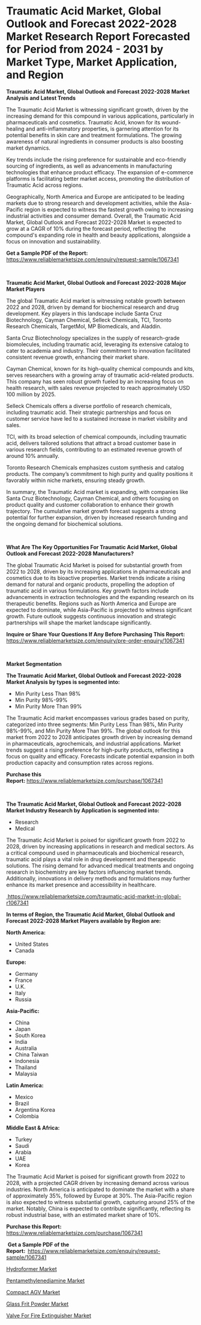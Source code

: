 <p><h1>Traumatic Acid Market, Global Outlook and Forecast 2022-2028 Market Research Report Forecasted for Period from 2024 -  2031 by Market Type, Market Application, and Region</h1></p><p><strong>Traumatic Acid Market, Global Outlook and Forecast 2022-2028 Market Analysis and Latest Trends</strong></p>
<p><p>The Traumatic Acid Market is witnessing significant growth, driven by the increasing demand for this compound in various applications, particularly in pharmaceuticals and cosmetics. Traumatic Acid, known for its wound-healing and anti-inflammatory properties, is garnering attention for its potential benefits in skin care and treatment formulations. The growing awareness of natural ingredients in consumer products is also boosting market dynamics.</p><p>Key trends include the rising preference for sustainable and eco-friendly sourcing of ingredients, as well as advancements in manufacturing technologies that enhance product efficacy. The expansion of e-commerce platforms is facilitating better market access, promoting the distribution of Traumatic Acid across regions. </p><p>Geographically, North America and Europe are anticipated to be leading markets due to strong research and development activities, while the Asia-Pacific region is expected to witness the fastest growth owing to increasing industrial activities and consumer demand. Overall, the Traumatic Acid Market, Global Outlook and Forecast 2022-2028 Market is expected to grow at a CAGR of 10% during the forecast period, reflecting the compound's expanding role in health and beauty applications, alongside a focus on innovation and sustainability.</p></p>
<p><strong>Get a Sample PDF of the Report:&nbsp;</strong> <a href="https://www.reliablemarketsize.com/enquiry/request-sample/1067341">https://www.reliablemarketsize.com/enquiry/request-sample/1067341</a></p>
<p>&nbsp;</p>
<p><strong>Traumatic Acid Market, Global Outlook and Forecast 2022-2028 Major Market Players</strong></p>
<p><p>The global Traumatic Acid market is witnessing notable growth between 2022 and 2028, driven by demand for biochemical research and drug development. Key players in this landscape include Santa Cruz Biotechnology, Cayman Chemical, Selleck Chemicals, TCI, Toronto Research Chemicals, TargetMol, MP Biomedicals, and Aladdin.</p><p>Santa Cruz Biotechnology specializes in the supply of research-grade biomolecules, including traumatic acid, leveraging its extensive catalog to cater to academia and industry. Their commitment to innovation facilitated consistent revenue growth, enhancing their market share.</p><p>Cayman Chemical, known for its high-quality chemical compounds and kits, serves researchers with a growing array of traumatic acid-related products. This company has seen robust growth fueled by an increasing focus on health research, with sales revenue projected to reach approximately USD 100 million by 2025. </p><p>Selleck Chemicals offers a diverse portfolio of research chemicals, including traumatic acid. Their strategic partnerships and focus on customer service have led to a sustained increase in market visibility and sales.</p><p>TCI, with its broad selection of chemical compounds, including traumatic acid, delivers tailored solutions that attract a broad customer base in various research fields, contributing to an estimated revenue growth of around 10% annually.</p><p>Toronto Research Chemicals emphasizes custom synthesis and catalog products. The company’s commitment to high purity and quality positions it favorably within niche markets, ensuring steady growth.</p><p>In summary, the Traumatic Acid market is expanding, with companies like Santa Cruz Biotechnology, Cayman Chemical, and others focusing on product quality and customer collaboration to enhance their growth trajectory. The cumulative market growth forecast suggests a strong potential for further expansion, driven by increased research funding and the ongoing demand for biochemical solutions.</p></p>
<p>&nbsp;</p>
<p><strong>What Are The Key Opportunities For Traumatic Acid Market, Global Outlook and Forecast 2022-2028 Manufacturers?</strong></p>
<p><p>The global Traumatic Acid Market is poised for substantial growth from 2022 to 2028, driven by its increasing applications in pharmaceuticals and cosmetics due to its bioactive properties. Market trends indicate a rising demand for natural and organic products, propelling the adoption of traumatic acid in various formulations. Key growth factors include advancements in extraction technologies and the expanding research on its therapeutic benefits. Regions such as North America and Europe are expected to dominate, while Asia-Pacific is projected to witness significant growth. Future outlook suggests continuous innovation and strategic partnerships will shape the market landscape significantly.</p></p>
<p><strong>Inquire or Share Your Questions If Any Before Purchasing This Report:</strong> <a href="https://www.reliablemarketsize.com/enquiry/pre-order-enquiry/1067341">https://www.reliablemarketsize.com/enquiry/pre-order-enquiry/1067341</a></p>
<p>&nbsp;</p>
<p><strong>Market Segmentation</strong></p>
<p><strong>The Traumatic Acid Market, Global Outlook and Forecast 2022-2028 Market Analysis by types is segmented into:</strong></p>
<p><ul><li>Min Purity Less Than 98%</li><li>Min Purity 98%-99%</li><li>Min Purity More Than 99%</li></ul></p>
<p><p>The Traumatic Acid market encompasses various grades based on purity, categorized into three segments: Min Purity Less Than 98%, Min Purity 98%-99%, and Min Purity More Than 99%. The global outlook for this market from 2022 to 2028 anticipates growth driven by increasing demand in pharmaceuticals, agrochemicals, and industrial applications. Market trends suggest a rising preference for high-purity products, reflecting a focus on quality and efficacy. Forecasts indicate potential expansion in both production capacity and consumption rates across regions.</p></p>
<p><strong>Purchase this Report:&nbsp;</strong><a href="https://www.reliablemarketsize.com/purchase/1067341">https://www.reliablemarketsize.com/purchase/1067341</a></p>
<p>&nbsp;</p>
<p><strong>The Traumatic Acid Market, Global Outlook and Forecast 2022-2028 Market Industry Research by Application is segmented into:</strong></p>
<p><ul><li>Research</li><li>Medical</li></ul></p>
<p><p>The Traumatic Acid Market is poised for significant growth from 2022 to 2028, driven by increasing applications in research and medical sectors. As a critical compound used in pharmaceuticals and biochemical research, traumatic acid plays a vital role in drug development and therapeutic solutions. The rising demand for advanced medical treatments and ongoing research in biochemistry are key factors influencing market trends. Additionally, innovations in delivery methods and formulations may further enhance its market presence and accessibility in healthcare.</p></p>
<p><a href="https://www.reliablemarketsize.com/traumatic-acid-market-in-global-r1067341">&nbsp;https://www.reliablemarketsize.com/traumatic-acid-market-in-global-r1067341</a></p>
<p><strong>In terms of Region, the Traumatic Acid Market, Global Outlook and Forecast 2022-2028 Market Players available by Region are:</strong></p>
<p>
    <p> <strong> North America: </strong>
        <ul>
            <li>United States</li>
            <li>Canada</li>
        </ul>
        </p> 
    <p> <strong> Europe: </strong>
        <ul>
            <li>Germany</li>
            <li>France</li>
            <li>U.K.</li>
            <li>Italy</li>
            <li>Russia</li>
        </ul>
        </p> 
    <p> <strong> Asia-Pacific: </strong>
        <ul>
            <li>China</li>
            <li>Japan</li>
            <li>South Korea</li>
            <li>India</li>
            <li>Australia</li>
            <li>China Taiwan</li>
            <li>Indonesia</li>
            <li>Thailand</li>
            <li>Malaysia</li>
        </ul>
        </p> 
    <p> <strong> Latin America: </strong>
        <ul>
            <li>Mexico</li>
            <li>Brazil</li>
            <li>Argentina Korea</li>
            <li>Colombia</li>
        </ul>
        </p> 
    <p> <strong> Middle East & Africa: </strong>
        <ul>
            <li>Turkey</li>
            <li>Saudi</li>
            <li>Arabia</li>
            <li>UAE</li>
            <li>Korea</li>
        </ul>
    </p>
    </p>
<p><p>The Traumatic Acid Market is poised for significant growth from 2022 to 2028, with a projected CAGR driven by increasing demand across various industries. North America is anticipated to dominate the market with a share of approximately 35%, followed by Europe at 30%. The Asia-Pacific region is also expected to witness substantial growth, capturing around 25% of the market. Notably, China is expected to contribute significantly, reflecting its robust industrial base, with an estimated market share of 10%.</p></p>
<p><strong>Purchase this Report: </strong><a href="https://www.reliablemarketsize.com/purchase/1067341">https://www.reliablemarketsize.com/purchase/1067341</a></p>
<p>&nbsp;<strong>Get a Sample PDF of the Report:&nbsp;&nbsp;</strong><a href="https://www.reliablemarketsize.com/enquiry/request-sample/1067341">https://www.reliablemarketsize.com/enquiry/request-sample/1067341</a></p>
<p><strong></strong></p>
<p><p><a href="https://www.linkedin.com/pulse/hydroformer-market-trends-growth-outlook-2024-2031-insightra-zn22f?trackingId=6bAiJodVSw6MEDeHuYyABQ%3D%3D">Hydroformer Market</a></p><p><a href="https://issuu.com/reportprime-2/docs/pentamethylenediamine-market-size-2_8ecee33ca0ee96">Pentamethylenediamine Market</a></p><p><a href="https://medium.com/@lrusselljames32024/global-compact-agv-market-opportunities-and-forecast-for-period-from-2024-to-2031-0d145167ad28">Compact AGV Market</a></p><p><a href="https://issuu.com/reportprime-2/docs/glass-frit-powder-market-size-2030._2c45293ff83ec6">Glass Frit Powder Market</a></p><p><a href="https://www.linkedin.com/pulse/what-factors-influence-valve-fire-extinguisher-market-coming-ltwaf?trackingId=yREA1Q0YSkeGHShJyOA%2Bvg%3D%3D">Valve For Fire Extinguisher Market</a></p></p>